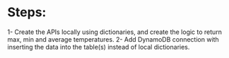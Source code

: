 # Steps:

1- Create the APIs locally using dictionaries, and create the logic to return max, min and average temperatures.
2- Add DynamoDB connection with inserting the data into the table(s) instead of local dictionaries.